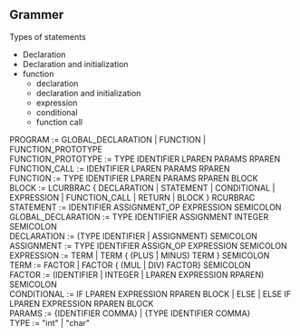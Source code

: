## Grammer
Types of statements  
 - Declaration
 - Declaration and initialization  
 - function  
    - declaration
    - declaration and initialization
    - expression
    - conditional
    - function call

<!-- program ::= { var-decl | func-decl | func-def }    
var-decl ::= type ident ";"  
func-decl ::= type ident "(" func-args ")" ";"  
func-def ::= type ident "(" func-args ")" func-body  
func-args ::= { type ident "," }  
type ::= "int" | "char *"

func-body ::= statement  
statement ::= "{" { statement } "}"    
                | [type] ident [ "=" expr ] ";"    
                | "return" expr ";"  
                | "if" "(" expr ")" statement [ "else" statement ]  
                | "while" "(" expr ")" statement  
                | expr ";"  

expr ::= bitwise-expr   
           | bitwise-expr = expr  
bitwise-expr ::= eq-expr  
                    | bitwise-expr & eq-expr  
                   | bitwise-expr | eq-expr  
eq-expr ::= rel-expr  
              | eq-expr == rel-expr  
              | eq-expr != rel-expr  
rel-expr ::= shift-expr  
               | rel-expr < shift-expr  
shift-expr ::= add-expr  
                 | shift-expr << add-expr  
                 | shift-expr >> add-expr  
add-expr ::= postfix-expr  
               | add-expr + postfix-expr  
               | add-expr - postfix-expr  
postfix-expr ::= prim-expr  
                   | postfix-expr [ expr ]  
                   | postfix-expr ( expr { "," expr } )  
prim-expr := number | ident | string | "(" expr ")"   -->

PROGRAM := GLOBAL_DECLARATION | FUNCTION | FUNCTION_PROTOTYPE  
FUNCTION_PROTOTYPE := TYPE IDENTIFIER LPAREN PARAMS RPAREN  
FUNCTION_CALL := IDENTIFIER LPAREN PARAMS RPAREN  
FUNCTION := TYPE IDENTIFIER LPAREN PARAMS RPAREN  BLOCK   
BLOCK := LCURBRAC { DECLARATION | STATEMENT | CONDITIONAL | EXPRESSION | FUNCTION_CALL | RETURN | BLOCK } RCURBRAC  
STATEMENT := IDENTIFIER ASSIGNMENT_OP EXPRESSION SEMICOLON  
GLOBAL_DECLARATION := TYPE IDENTIFIER ASSIGNMENT INTEGER SEMICOLON  
DECLARATION := (TYPE IDENTIFIER | ASSIGNMENT) SEMICOLON  
ASSIGNMENT := TYPE IDENTIFIER ASSIGN_OP EXPRESSION SEMICOLON  
EXPRESSION := TERM | TERM { (PLUS | MINUS) TERM } SEMICOLON  
TERM := FACTOR | FACTOR { (MUL | DIV) FACTOR} SEMICOLON  
FACTOR := (IDENTIFIER | INTEGER | LPAREN EXPRESSION RPAREN) SEMICOLON  
CONDITIONAL := IF LPAREN EXPRESSION RPAREN BLOCK | ELSE | ELSE IF LPAREN EXPRESSION RPAREN BLOCK    
PARAMS := {IDENTIFIER COMMA} | {TYPE IDENTIFIER COMMA}  
TYPE := "int" | "char"  